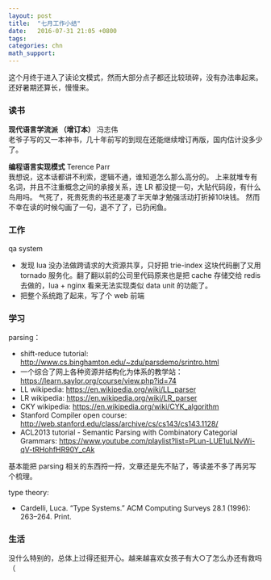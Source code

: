 ```yaml
---
layout: post
title:  "七月工作小结"
date:   2016-07-31 21:05 +0800
tags: 
categories: chn
math_support: 
---
```


这个月终于进入了读论文模式，然而大部分点子都还比较琐碎，没有办法串起来。还好暑期还算长，慢慢来。

### 读书

**现代语言学流派 （增订本）** 冯志伟  
老爷子写的又一本神书，几十年前写的到现在还能继续增订再版，国内估计没多少了。

**编程语言实现模式** Terence Parr  
我想说，这本话都讲不利索，逻辑不通，谁知道怎么那么高分的。
上来就堆专有名词，并且不注重概念之间的承接关系，连 LR 都没提一句，大贴代码段，有什么鸟用吗。
气死了，死贵死贵的书还是凑了半天单才勉强活动打折掉10块钱。
然而不幸在读的时候勾画了一句，退不了了，已扔闲鱼。

### 工作

qa system

- 发现 lua 没办法做跨请求的大资源共享，只好把 trie-index 这块代码删了又用 tornado 服务化。翻了翻以前的公司里代码原来也是把 cache 存储交给 redis 去做的，lua + nginx 看来无法实现类似 data unit 的功能了。
- 把整个系统跑了起来，写了个 web 前端

### 学习

parsing：

- shift-reduce tutorial: http://www.cs.binghamton.edu/~zdu/parsdemo/srintro.html
- 一个综合了网上各种资源并结构化为体系的教学站：https://learn.saylor.org/course/view.php?id=74
- LL wikipedia: https://en.wikipedia.org/wiki/LL_parser
- LR wikipedia: https://en.wikipedia.org/wiki/LR_parser
- CKY wikipedia: https://en.wikipedia.org/wiki/CYK_algorithm
- Stanford Compiler open course: http://web.stanford.edu/class/archive/cs/cs143/cs143.1128/
- ACL2013 tutorial - Semantic Parsing with Combinatory Categorial Grammars: https://www.youtube.com/playlist?list=PLun-LUE1uLNvWi-qV-tRHohfHR90Y_cAk

基本能把 parsing 相关的东西捋一捋，文章还是先不贴了，等读差不多了再另写个梳理。

type theory:

- Cardelli, Luca. “Type Systems.” ACM Computing Surveys 28.1 (1996): 263–264. Print.

### 生活

没什么特别的，总体上过得还挺开心。越来越喜欢女孩子有大○了怎么办还有救吗（

